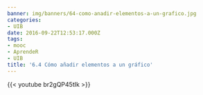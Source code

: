 ```yaml
---
banner: img/banners/64-como-anadir-elementos-a-un-grafico.jpg
categories:
- UIB
date: 2016-09-22T12:53:17.000Z
tags:
- mooc
- AprendeR
- UIB
title: '6.4 Cómo añadir elementos a un gráfico'
---
```




{{< youtube br2gQP45tIk >}}
